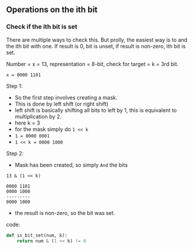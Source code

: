 ## Operations on the ith bit

### Check if the ith bit is set

There are multiple ways to check this. But prolly, the easiest way is to and the ith bit with one.
If result is 0, bit is unset, if result is non-zero, ith bit is set.

Number = x = 13, representation = 8-bit, check for target = k = 3rd bit.

`x = 0000 1101`

Step 1:
- So the first step involves creating a mask.
- This is done by left shift (or right shift)
- left shift is basically shifting all bits to left by 1, this is equivalent to multiplication by 2.
- here k = 3
- for the mask simply do `1 << k`
- `1 = 0000 0001`
- `1 << k = 0000 1000`

Step 2:
- Mask has been created, so simply `And` the bits
```text
13 & (1 << k)

0000 1101
0000 1000
---------
0000 1000
```
- the result is non-zero, so the bit was set.

code:
```python
def is_bit_set(num, k):
    return num & (1 << k) != 0
```


